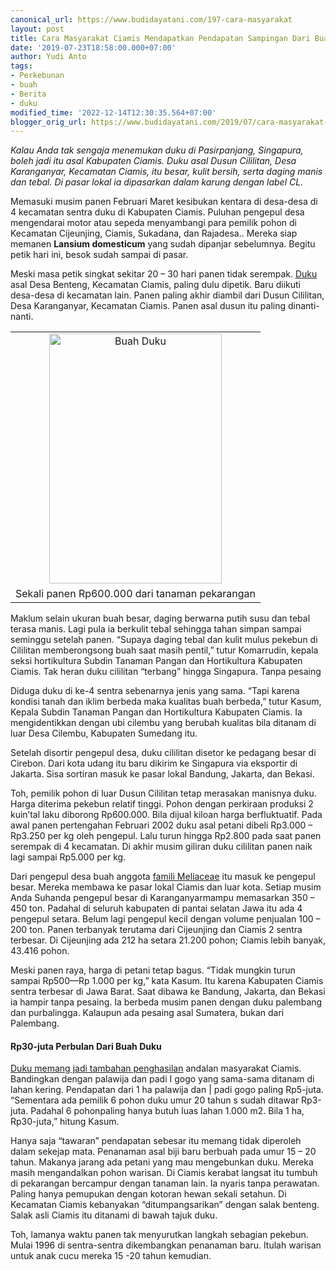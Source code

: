 ```yaml
---
canonical_url: https://www.budidayatani.com/197-cara-masyarakat
layout: post
title: Cara Masyarakat Ciamis Mendapatkan Pendapatan Sampingan Dari Buah Duku
date: '2019-07-23T18:58:00.000+07:00'
author: Yudi Anto
tags:
- Perkebunan
- buah
- Berita
- duku
modified_time: '2022-12-14T12:30:35.564+07:00'
blogger_orig_url: https://www.budidayatani.com/2019/07/cara-masyarakat-ciamis-mendapatkan.html
---
```


<p><i>Kalau Anda tak sengaja menemukan duku di Pasirpanjang, Singapura, boleh jadi itu asal Kabupaten Ciamis. Duku asal Dusun Cililitan, Desa Karanganyar, Kecamatan Ciamis, itu besar, kulit bersih, serta daging manis dan tebal. Di pasar lokal ia dipasarkan dalam karung dengan label CL.</i></p><p>Memasuki musim panen Februari Maret kesibukan kentara di desa-desa di 4 kecamatan sentra duku di Kabupaten Ciamis. Puluhan pengepul desa mengendarai motor atau sepeda menyambangi para pemilik pohon di Kecamatan Cijeunjing, Ciamis, Sukadana, dan Rajadesa.. Mereka siap memanen <b>Lansium domesticum</b> yang sudah dipanjar sebelumnya. Begitu petik hari ini, besok sudah sampai di pasar.</p><p>Meski masa petik singkat sekitar 20 &#8211; 30 hari panen tidak serempak. <a href="https://www.budidayatani.com/search/label/duku">Duku</a> asal Desa Benteng, Kecamatan Ciamis, paling dulu dipetik. Baru diikuti desa-desa di kecamatan lain. Panen paling akhir diambil dari Dusun Cililitan, Desa Karanganyar, Kecamatan Ciamis. Panen asal dusun itu paling dinanti-nanti.</p><table style="margin-left: auto; margin-right: auto; text-align: center;" cellspacing="0" cellpadding="0" align="center"><tbody><tr><td style="text-align: center;"><a style="margin-left: auto; margin-right: auto;" href="https://i0.wp.com/1.bp.blogspot.com/-0GKtaazgpuc/XTbnWFLbrQI/AAAAAAAADG8/TdD7IjZtRfA1lCfXXiMXIzowcwWk6SoiQCLcBGAs/s1600/duku_416x600.jpg?ssl=1"><img loading="lazy" title="Buah Duku " src="https://i2.wp.com/1.bp.blogspot.com/-0GKtaazgpuc/XTbnWFLbrQI/AAAAAAAADG8/TdD7IjZtRfA1lCfXXiMXIzowcwWk6SoiQCLcBGAs/s400/duku_416x600.jpg?resize=276%2C400&amp;ssl=1" alt="Buah Duku " width="276" height="400" border="0" data-original-height="600" data-original-width="416" data-recalc-dims="1" /></a></td></tr><tr><td style="text-align: center;">Sekali panen Rp600.000 dari tanaman pekarangan</td></tr></tbody></table><p>Maklum selain ukuran buah besar, daging berwarna putih susu dan tebal terasa manis. Lagi pula ia berkulit tebal sehingga tahan simpan sampai seminggu setelah panen. “Supaya daging tebal dan kulit mulus pekebun di Cililitan memberongsong buah saat masih pentil,” tutur Komarrudin, kepala seksi hortikultura Subdin Tanaman Pangan dan Hortikultura Kabupaten Ciamis. Tak heran duku cililitan “terbang” hingga Singapura. Tanpa pesaing</p><p>Diduga duku di ke-4 sentra sebenarnya jenis yang sama. “Tapi karena kondisi tanah dan iklim berbeda maka kualitas buah berbeda,” tutur Kasum, Kepala Subdin Tanaman Pangan dan Hortikultura Kabupaten Ciamis. Ia mengidentikkan dengan ubi cilembu yang berubah kualitas bila ditanam di luar Desa Cilembu, Kabupaten Sumedang itu.</p><p>Setelah disortir pengepul desa, duku cililitan disetor ke pedagang besar di Cirebon. Dari kota udang itu baru dikirim ke Singapura via eksportir di Jakarta. Sisa sortiran masuk ke pasar lokal Bandung, Jakarta, dan Bekasi.</p><p>Toh, pemilik pohon di luar Dusun Cililitan tetap merasakan manisnya duku. Harga diterima pekebun relatif tinggi. Pohon dengan perkiraan produksi 2 kuin&#8217;tal laku diborong Rp600.000. Bila dijual kiloan harga berfluktuatif. Pada awal panen pertengahan Februari 2002 duku asal petani dibeli Rp3.000 &#8211; Rp3.250 per kg oleh pengepul. Lalu turun hingga Rp2.800 pada saat panen serempak di 4 kecamatan. Di akhir musim giliran duku cililitan panen naik lagi sampai Rp5.000 per kg.</p><p>Dari pengepul desa buah anggota <a href="https://www.britannica.com/plant/Meliaceae" rel="nofollow">famili Meliaceae</a> itu masuk ke pengepul besar. Mereka membawa ke pasar lokal Ciamis dan luar kota. Setiap musim Anda Suhanda pengepul besar di Karanganyarmampu memasarkan 350 &#8211; 450 ton. Padahal di seluruh kabupaten di pantai selatan Jawa itu ada 4 pengepul setara. Belum lagi pengepul kecil dengan volume penjualan 100 &#8211; 200 ton. Panen terbanyak terutama dari Cijeunjing dan Ciamis 2 sentra terbesar. Di Cijeunjing ada 212 ha setara 21.200 pohon; Ciamis lebih banyak, 43.416 pohon.</p><p>Meski panen raya, harga di petani tetap bagus. “Tidak mungkin turun sampai Rp500—Rp 1.000 per kg,” kata Kasum. Itu karena Kabupaten Ciamis sentra terbesar di Jawa Barat. Saat dibawa ke Bandung, Jakarta, dan Bekasi ia hampir tanpa pesaing. Ia berbeda musim panen dengan duku palembang dan purbalingga. Kalaupun ada pesaing asal Sumatera, bukan dari Palembang.</p><h4>Rp30-juta Perbulan Dari Buah Duku</h4><p><a href="https://www.budidayatani.com/2019/06/budidaya-buah-duku-berbuah-lebat.html">Duku memang jadi tambahan penghasilan</a> andalan masyarakat Ciamis. Bandingkan dengan palawija dan padi I gogo yang sama-sama ditanam di lahan kering. Pendapatan dari 1 ha palawija dan | padi gogo paling Rp5-juta. “Sementara ada pemilik 6 pohon duku umur 20 tahun s sudah ditawar Rp3-juta. Padahal 6 pohonpaling hanya butuh luas lahan 1.000 m2. Bila 1 ha, Rp30-juta,” hitung Kasum.</p><p>Hanya saja “tawaran” pendapatan sebesar itu memang tidak diperoleh dalam sekejap mata. Penanaman asal biji baru berbuah pada umur 15 &#8211; 20 tahun. Makanya jarang ada petani yang mau mengebunkan duku. Mereka masih mengandalkan pohon warisan. Di Ciamis kerabat langsat itu tumbuh di pekarangan bercampur dengan tanaman lain. Ia nyaris tanpa perawatan. Paling hanya pemupukan dengan kotoran hewan sekali setahun. Di Kecamatan Ciamis kebanyakan “ditumpangsarikan” dengan salak benteng. Salak asli Ciamis itu ditanami di bawah tajuk duku.</p><p>Toh, lamanya waktu panen tak menyurutkan langkah sebagian pekebun. Mulai 1996 di sentra-sentra dikembangkan penanaman baru. Itulah warisan untuk anak cucu mereka 15 -20 tahun kemudian.</p>